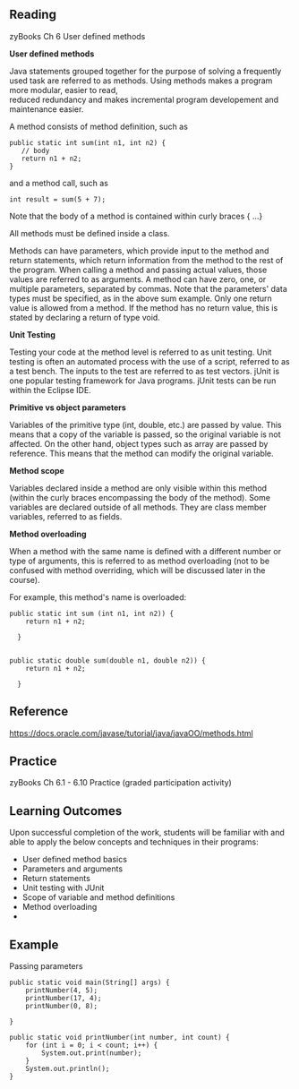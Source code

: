 ## Reading ##
zyBooks Ch 6 User defined methods

**User defined methods**

Java statements grouped together for the purpose of solving a frequently used task are referred to as methods. Using methods makes a program more modular, easier to read,  
reduced redundancy and makes incremental program developement and maintenance easier.

A method consists of method definition, such as 

```
public static int sum(int n1, int n2) {
   // body 
   return n1 + n2;
}

```

and a method call, such as

```
int result = sum(5 + 7);
```
Note that the body of a method is contained within curly braces { ...}

All methods must be defined inside a class. 

Methods can have parameters, which provide input to the method and return statements, which return information from the method to the rest of the program.
When calling a method and passing actual values, those values are referred to as arguments. A method can have zero, one, or multiple parameters, separated by commas.
Note that the parameters' data types must be specified, as in the above sum example.
Only one return value is allowed from a method. If the method has no return value, this is stated by declaring a return of type void.

**Unit Testing**

Testing your code at the method level is referred to as unit testing. Unit testing is often an automated process with the use of a script, referred to as a test bench.
The inputs to the test are referred to as test vectors. jUnit is one popular testing framework for Java programs. jUnit tests can be run within the Eclipse IDE.

**Primitive vs object parameters**

Variables of the primitive type (int, double, etc.) are passed by value. This means that a copy of the variable is passed, so the original variable is not affected.
On the other hand, object types such as array are passed by reference. This means that the method can modify the original variable. 

**Method scope**

Variables declared inside a method are only visible within this method (within the curly braces encompassing the body of the method).
Some variables are declared outside of all methods. They are class member variables, referred to as fields.

**Method overloading**

When a method with the same name is defined with a different number or type of arguments, this is referred to as method overloading 
(not to be confused with method overriding, which will be discussed later in the course).

For example, this method's name is overloaded:

```
public static int sum (int n1, int n2)) {    
    return n1 + n2;

  }


public static double sum(double n1, double n2)) {    
    return n1 + n2;

  }
```
## Reference ##

https://docs.oracle.com/javase/tutorial/java/javaOO/methods.html

## Practice ##

zyBooks Ch 6.1 - 6.10 Practice (graded participation activity)

## Learning Outcomes ##

Upon successful completion of the work, students will be familiar with and able to apply the below concepts and techniques in their programs:
* User defined method basics
* Parameters and arguments
* Return statements
* Unit testing with JUnit
* Scope of variable and method definitions
*  Method overloading
* 


## Example ##

Passing parameters
```
public static void main(String[] args) {
    printNumber(4, 5);
    printNumber(17, 4);
    printNumber(0, 8);
 
}

public static void printNumber(int number, int count) {
    for (int i = 0; i < count; i++) {
        System.out.print(number);
    }
    System.out.println();
}
```





